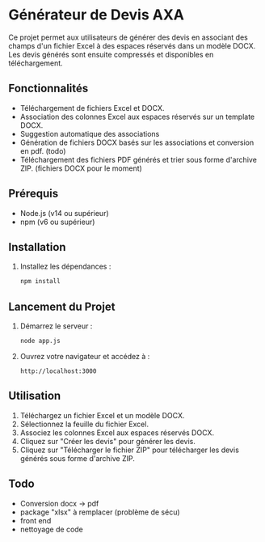 # Générateur de Devis AXA

Ce projet permet aux utilisateurs de générer des devis en associant des champs d'un fichier Excel à des espaces réservés dans un modèle DOCX. Les devis générés sont ensuite compressés et disponibles en téléchargement.

## Fonctionnalités

- Téléchargement de fichiers Excel et DOCX.
- Association des colonnes Excel aux espaces réservés sur un template DOCX.
- Suggestion automatique des associations
- Génération de fichiers DOCX basés sur les associations et conversion en pdf. (todo)
- Téléchargement des fichiers PDF générés et trier sous forme d'archive ZIP. (fichiers DOCX pour le moment)

## Prérequis

- Node.js (v14 ou supérieur)
- npm (v6 ou supérieur)

## Installation

1. Installez les dépendances :
    ```sh
    npm install
    ```

## Lancement du Projet

1. Démarrez le serveur :
    ```sh
    node app.js
    ```

2. Ouvrez votre navigateur et accédez à :
    ```
    http://localhost:3000
    ```

## Utilisation

1. Téléchargez un fichier Excel et un modèle DOCX.
2. Sélectionnez la feuille du fichier Excel.
3. Associez les colonnes Excel aux espaces réservés DOCX.
4. Cliquez sur "Créer les devis" pour générer les devis.
5. Cliquez sur "Télécharger le fichier ZIP" pour télécharger les devis générés sous forme d'archive ZIP.

## Todo

- Conversion docx -> pdf
- package "xlsx" à remplacer (problème de sécu)
- front end
- nettoyage de code
